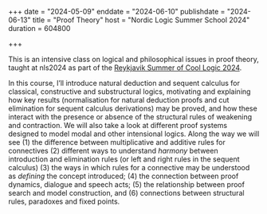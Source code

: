 +++
date = "2024-05-09"
enddate = "2024-06-10"
publishdate = "2024-06-13"
title = "Proof Theory"
host = "Nordic Logic Summer School 2024"
duration = 604800

+++

This is an intensive class on logical and philosophical issues in proof theory,
taught at <a hrfef="https://scool24.github.io/NLS/"><span class="caps">nls2024</span></a> 
as part of the [Reykjavik Summer of Cool Logic 2024](https://scool24.github.io).

In this course, I’ll introduce natural deduction and sequent calculus for
classical, constructive and substructural logics, motivating and explaining how
key results (normalisation for natural deduction proofs and cut elimination for
sequent calculus derivations) may be proved, and how these interact with the
presence or absence of the structural rules of weakening and contraction. We
will also take a look at different proof systems designed to model modal and
other intensional logics. Along the way we will see (1) the difference between
multiplicative and additive rules for connectives (2) different ways to
understand _harmony_ between introduction and elimination rules (or left and
right rules in the sequent calculus) (3) the ways in which rules for a
connective may be understood as _defining_ the concept introduced; (4) the
connection between proof dynamics, dialogue and speech acts; (5) the
relationship between proof search and model construction, and (6) connections
between structural rules, paradoxes and fixed points.



